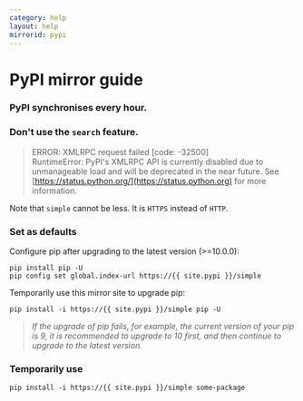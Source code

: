 ```yaml
---
category: help
layout: help
mirrorid: pypi
---
```


# PyPI mirror guide

### PyPI synchronises every hour.

### Don't use the `search` feature.
> ERROR: XMLRPC request failed [code: -32500] \
	RuntimeError: PyPI's XMLRPC API is currently disabled due to unmanageable load and will be 
	deprecated in the near future. See [https://status.python.org/](https://status.python.org) for more information.

Note that `simple` cannot be less. It is `HTTPS` instead of `HTTP`.

### Set as defaults

Configure pip after upgrading to the latest version (>=10.0.0):

```
pip install pip -U
pip config set global.index-url https://{{ site.pypi }}/simple
```

Temporarily use this mirror site to upgrade pip:

```
pip install -i https://{{ site.pypi }}/simple pip -U
```
> _If the upgrade of pip fails, for example, the current version of your pip is 9, it is recommended to upgrade
> to 10 first, and then continue to upgrade to the latest version._

### Temporarily use

```
pip install -i https://{{ site.pypi }}/simple some-package
```
